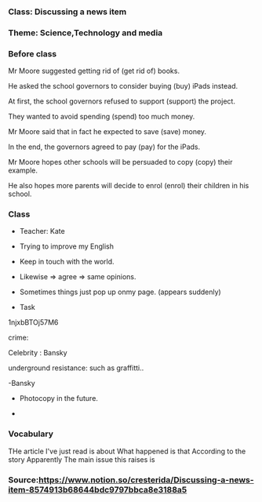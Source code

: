 ### Class: Discussing a news item
### Theme: Science,Technology and media


### Before class



Mr Moore suggested 
getting rid of
 (get rid of) books.
 
He asked the school governors to consider 
buying
 (buy) iPads instead.
 
At first, the school governors refused 
to support
 (support) the project.
 
They wanted to avoid 
spending
 (spend) too much money.
 
Mr Moore said that in fact he expected 
to save
 (save) money.
 
In the end, the governors agreed 
to pay
 (pay) for the iPads.
 
Mr Moore hopes other schools will be persuaded 
to copy
 (copy) their example.
 
He also hopes more parents will decide 
to enrol
 (enrol) their children in his school.

### Class




- Teacher: Kate

- Trying to improve my English
- Keep in touch with the world.
- Likewise => agree => same opinions.
- Sometimes things just pop up onmy page. (appears suddenly)

- Task

1njxbBTOj57M6

crime:

Celebrity : Bansky

underground resistance:
such as  graffitti..

-Bansky

- Photocopy in the future.

- 

### Vocabulary

THe article I've just read is about
What happened is that
According to the story
Apparently
The main issue this raises is


### Source:https://www.notion.so/cresterida/Discussing-a-news-item-8574913b68644bdc9797bbca8e3188a5

